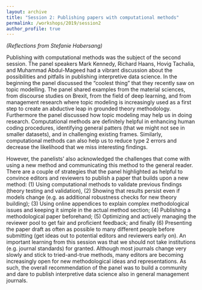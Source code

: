 ```yaml
---
layout: archive
title: "Session 2: Publishing papers with computational methods"
permalink: /workshops/2019/session2
author_profile: true
---
```

*(Reflections from Stefanie Habersang)*  
  
Publishing with computational methods was the subject of the second session. The panel speakers Mark Kennedy, Richard Haans, Hovig Tachalia, and Muhammad Abdul-Mageed had a vibrant discussion about the possibilities and pitfalls in publishing interpretive data science. In the beginning the panel discussed the “coolest thing” that they recently saw on topic modelling. The panel shared examples from the material sciences, from discourse studies on Brexit, from the field of deep learning, and from management research where topic modeling is increasingly used as a first step to create an abductive leap in grounded theory methodology. Furthermore the panel discussed how topic modeling may help us in doing research. Computational methods are definitely helpful in enhancing human coding procedures, identifying general patters (that we might not see in smaller datasets), and in challenging existing frames. Similarly, computational methods can also help us to reduce type 2 errors and decrease the likelihood that we miss interesting findings.

However, the panelists’ also acknowledged the challenges that come with using a new method and communicating this method to the general reader. There are a couple of strategies that the panel highlighted as helpful to convince editors and reviewers to publish a paper that builds upon a new method: (1) Using computational methods to validate previous findings (theory testing and validation), (2) Showing that results persist even if models change (e.g. as additional robustness checks for new theory building); (3) Using online appendices to explain complex methodological issues and keeping it simple in the actual method section; (4) Publishing a methodological paper beforehand; (5) Optimizing and actively managing the reviewer pool to get fair and proficient feedback; and finally (6) Presenting the paper draft as often as possible to many different people before submitting (get ideas out to potential editors and reviewers early on). An important learning from this session was that we should not take institutions (e.g. journal standards) for granted. Although most journals change very slowly and stick to tried-and-true methods, many editors are becoming increasingly open for new methodological ideas and representations. As such, the overall recommendation of the panel was to build a community and dare to publish interpretive data science also in general management journals.
